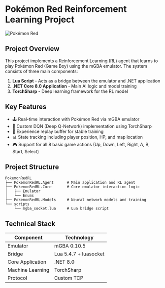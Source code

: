 # Pokémon Red Reinforcement Learning Project

![Pokémon Red](https://img.icons8.com/color/96/000000/pokeball--v1.png)

## Project Overview

This project implements a Reinforcement Learning (RL) agent that learns to play Pokémon Red (Game Boy) using the mGBA emulator. The system consists of three main components:

1. **Lua Script** - Acts as a bridge between the emulator and .NET application
2. **.NET Core 8.0 Application** - Main AI logic and model training
3. **TorchSharp** - Deep learning framework for the RL model

## Key Features

- 🕹️ Real-time interaction with Pokémon Red via mGBA emulator  
- 🧠 Custom DQN (Deep Q-Network) implementation using TorchSharp  
- 🔄 Experience replay buffer for stable training  
- 📊 State tracking including player position, HP, and map location  
- 🎮 Support for all 8 basic game actions (Up, Down, Left, Right, A, B, Start, Select)  

## Project Structure

    PokemonRedRL
    ├── PokemonRedRL.Agent      # Main application and RL agent
    ├── PokemonRedRL.Core       # Core emulator interaction logic
    │   ├── Emulator               
    │   └── Enums  
    ├── PokemonRedRL.Models     # Neural network models and training
    └── scripts
        └── mgba_socket.lua     # Lua bridge script


## Technical Stack

| Component          | Technology             |
|--------------------|------------------------|
| Emulator           | mGBA 0.10.5            |
| Bridge             | Lua 5.4.7 + luasocket  |
| Core Application   | .NET 8.0               |
| Machine Learning   | TorchSharp             |
| Protocol           | Custom TCP             |
